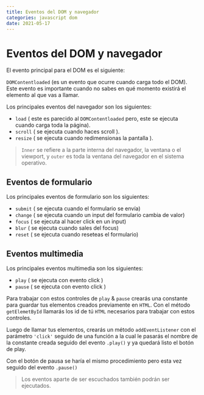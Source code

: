 ```yaml
---
title: Eventos del DOM y navegador
categories: javascript dom
date: 2021-05-17
---
```


# Eventos del DOM y navegador

El evento principal para el DOM es el siguiente:

`DOMContentloaded` (es un evento que ocurre cuando carga todo el DOM). Este evento es importante cuando no sabes en qué momento existirá el elemento al que vas a llamar.

Los principales eventos del navegador son los siguientes:

-   `load` ( este es parecido al `DOMContentloaded` pero, este se ejecuta cuando carga toda la página).
-   `scroll` ( se ejecuta cuando haces scroll ).
-   `resize` ( se ejecuta cuando redimensionas la pantalla ).

> `Inner` se refiere a la parte interna del navegador, la ventana o el viewport, y `outer` es toda la ventana del navegador en el sistema operativo.

## Eventos de formulario
Los principales eventos de formulario son los siguientes:

-   `submit` ( se ejecuta cuando el formulario se envía)
-   `change` ( se ejecuta cuando un input del formulario cambia de valor)
-   `focus` ( se ejecuta al hacer click en un input)
-   `blur` ( se ejecuta cuando sales del focus)
-   `reset` ( se ejecuta cuando reseteas el formulario)

## Eventos multimedia
Los principales eventos multimedia son los siguientes:

-   `play` ( se ejecuta con evento click )
-   `pause` ( se ejecuta con evento click )

Para trabajar con estos controles de `play` & `pause` crearás una constante para guardar tus elementos creados previamente en `HTML`. Con el método `getElemetById` llamarás los id de tú `HTML` necesarios para trabajar con estos controles.

Luego de llamar tus elementos, crearás un método `addEventListener` con el parámetro `'click'` seguido de una función a la cual le pasarás el nombre de la constante creada seguido del evento `.play()` y ya quedará listo el botón de play.

Con el botón de pausa se haría el mismo procedimiento pero esta vez seguido del evento `.pause()`

> Los eventos aparte de ser escuchados también podrán ser ejecutados.
